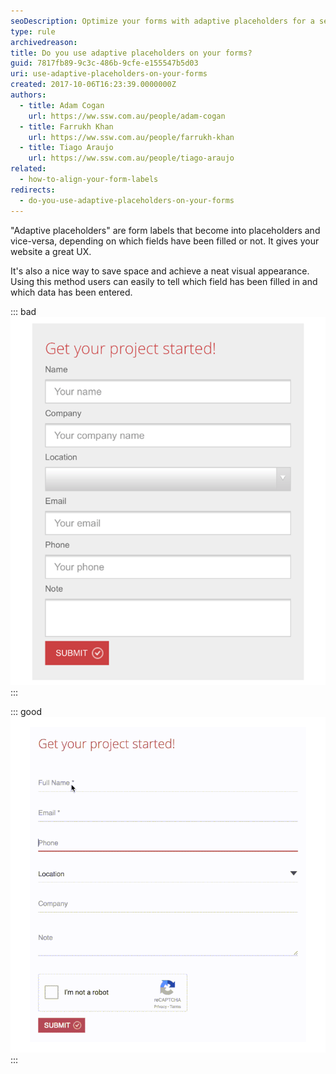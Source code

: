 ```yaml
---
seoDescription: Optimize your forms with adaptive placeholders for a seamless user experience, saving space and achieving a neat visual appearance.
type: rule
archivedreason:
title: Do you use adaptive placeholders on your forms?
guid: 7817fb89-9c3c-486b-9cfe-e155547b5d03
uri: use-adaptive-placeholders-on-your-forms
created: 2017-10-06T16:23:39.0000000Z
authors:
  - title: Adam Cogan
    url: https://ww.ssw.com.au/people/adam-cogan
  - title: Farrukh Khan
    url: https://ww.ssw.com.au/people/farrukh-khan
  - title: Tiago Araujo
    url: https://ww.ssw.com.au/people/tiago-araujo
related:
  - how-to-align-your-form-labels
redirects:
  - do-you-use-adaptive-placeholders-on-your-forms
---
```


"Adaptive placeholders" are form labels that become into placeholders and vice-versa, depending on which fields have been filled or not. It gives your website a great UX.

<!--endintro-->

It's also a nice way to save space and achieve a neat visual appearance. Using this method users can easily to tell which field has been filled in and which data has been entered.

::: bad  
![Figure: Bad example - Having both label and placeholders can be repetitive and dull](placeholder-bad.png)  
:::

::: good  
![Figure: Good example - Using adaptive placeholders](placeholder-good.gif)  
:::

